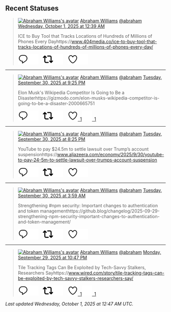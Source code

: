 ## Recent Statuses

> <a href="https://indieweb.social/@abraham"><img alt="Abraham Williams's avatar" src="https://cdn.masto.host/indiewebsocial/accounts/avatars/109/292/540/382/343/163/original/d00f2e03ce9c85b1.jpg" height="24" width="24" ></a> [Abraham Williams](https://indieweb.social/@abraham) [@abraham](https://indieweb.social/@abraham) [Wednesday, October 1, 2025 at 12:39 AM](https://indieweb.social/@abraham/115296121375598642)
>
> ICE to Buy Tool that Tracks Locations of Hundreds of Millions of Phones Every Dayhttps://www.404media.co/ice-to-buy-tool-that-tracks-locations-of-hundreds-of-millions-of-phones-every-day/
>
> [![Reply](./images/reply_light.svg#gh-light-mode-only "Reply")](https://indieweb.social/@abraham/115296121375598642#gh-light-mode-only)[![Reply](./images/reply.svg#gh-dark-mode-only "Reply")](https://indieweb.social/@abraham/115296121375598642#gh-dark-mode-only)&emsp;[![Boost](./images/retweet_light.svg#gh-light-mode-only "Boost")](https://indieweb.social/@abraham/115296121375598642#gh-light-mode-only)[![Boost](./images/retweet.svg#gh-dark-mode-only "Boost")](https://indieweb.social/@abraham/115296121375598642#gh-dark-mode-only)&emsp;[![Favorite](./images/like_light.svg#gh-light-mode-only "Favorite")](https://indieweb.social/@abraham/115296121375598642#gh-light-mode-only)[![Favorite](./images/like.svg#gh-dark-mode-only "Favorite")](https://indieweb.social/@abraham/115296121375598642#gh-dark-mode-only)


---

> <a href="https://indieweb.social/@abraham"><img alt="Abraham Williams's avatar" src="https://cdn.masto.host/indiewebsocial/accounts/avatars/109/292/540/382/343/163/original/d00f2e03ce9c85b1.jpg" height="24" width="24" ></a> [Abraham Williams](https://indieweb.social/@abraham) [@abraham](https://indieweb.social/@abraham) [Tuesday, September 30, 2025 at 9:25 PM](https://indieweb.social/@abraham/115295355238585521)
>
> Elon Musk&#39;s Wikipedia Competitor Is Going to Be a Disasterhttps://gizmodo.com/elon-musks-wikipedia-competitor-is-going-to-be-a-disaster-2000665751
>
> [![Reply](./images/reply_light.svg#gh-light-mode-only "Reply")](https://indieweb.social/@abraham/115295355238585521#gh-light-mode-only)[![Reply](./images/reply.svg#gh-dark-mode-only "Reply")](https://indieweb.social/@abraham/115295355238585521#gh-dark-mode-only)&emsp;[![Boost](./images/retweet_light.svg#gh-light-mode-only "Boost")](https://indieweb.social/@abraham/115295355238585521#gh-light-mode-only)[![Boost](./images/retweet.svg#gh-dark-mode-only "Boost")](https://indieweb.social/@abraham/115295355238585521#gh-dark-mode-only)&emsp;[![Favorite](./images/like_light.svg#gh-light-mode-only "Favorite")&ensp;1](https://indieweb.social/@abraham/115295355238585521#gh-light-mode-only)[![Favorite](./images/like.svg#gh-dark-mode-only "Favorite")&ensp;1](https://indieweb.social/@abraham/115295355238585521#gh-dark-mode-only)


---

> <a href="https://indieweb.social/@abraham"><img alt="Abraham Williams's avatar" src="https://cdn.masto.host/indiewebsocial/accounts/avatars/109/292/540/382/343/163/original/d00f2e03ce9c85b1.jpg" height="24" width="24" ></a> [Abraham Williams](https://indieweb.social/@abraham) [@abraham](https://indieweb.social/@abraham) [Tuesday, September 30, 2025 at 8:25 PM](https://indieweb.social/@abraham/115295119424723878)
>
> YouTube to pay $24.5m to settle lawsuit over Trump’s account suspensionhttps://www.aljazeera.com/economy/2025/9/30/youtube-to-pay-24-5m-to-settle-lawsuit-over-trumps-account-suspension
>
> [![Reply](./images/reply_light.svg#gh-light-mode-only "Reply")](https://indieweb.social/@abraham/115295119424723878#gh-light-mode-only)[![Reply](./images/reply.svg#gh-dark-mode-only "Reply")](https://indieweb.social/@abraham/115295119424723878#gh-dark-mode-only)&emsp;[![Boost](./images/retweet_light.svg#gh-light-mode-only "Boost")](https://indieweb.social/@abraham/115295119424723878#gh-light-mode-only)[![Boost](./images/retweet.svg#gh-dark-mode-only "Boost")](https://indieweb.social/@abraham/115295119424723878#gh-dark-mode-only)&emsp;[![Favorite](./images/like_light.svg#gh-light-mode-only "Favorite")](https://indieweb.social/@abraham/115295119424723878#gh-light-mode-only)[![Favorite](./images/like.svg#gh-dark-mode-only "Favorite")](https://indieweb.social/@abraham/115295119424723878#gh-dark-mode-only)


---

> <a href="https://indieweb.social/@abraham"><img alt="Abraham Williams's avatar" src="https://cdn.masto.host/indiewebsocial/accounts/avatars/109/292/540/382/343/163/original/d00f2e03ce9c85b1.jpg" height="24" width="24" ></a> [Abraham Williams](https://indieweb.social/@abraham) [@abraham](https://indieweb.social/@abraham) [Tuesday, September 30, 2025 at 3:59 AM](https://indieweb.social/@abraham/115291244743257181)
>
> Strengthening #npm security: Important changes to authentication and token managementhttps://github.blog/changelog/2025-09-29-strengthening-npm-security-important-changes-to-authentication-and-token-management/
>
> [![Reply](./images/reply_light.svg#gh-light-mode-only "Reply")](https://indieweb.social/@abraham/115291244743257181#gh-light-mode-only)[![Reply](./images/reply.svg#gh-dark-mode-only "Reply")](https://indieweb.social/@abraham/115291244743257181#gh-dark-mode-only)&emsp;[![Boost](./images/retweet_light.svg#gh-light-mode-only "Boost")](https://indieweb.social/@abraham/115291244743257181#gh-light-mode-only)[![Boost](./images/retweet.svg#gh-dark-mode-only "Boost")](https://indieweb.social/@abraham/115291244743257181#gh-dark-mode-only)&emsp;[![Favorite](./images/like_light.svg#gh-light-mode-only "Favorite")](https://indieweb.social/@abraham/115291244743257181#gh-light-mode-only)[![Favorite](./images/like.svg#gh-dark-mode-only "Favorite")](https://indieweb.social/@abraham/115291244743257181#gh-dark-mode-only)


---

> <a href="https://indieweb.social/@abraham"><img alt="Abraham Williams's avatar" src="https://cdn.masto.host/indiewebsocial/accounts/avatars/109/292/540/382/343/163/original/d00f2e03ce9c85b1.jpg" height="24" width="24" ></a> [Abraham Williams](https://indieweb.social/@abraham) [@abraham](https://indieweb.social/@abraham) [Monday, September 29, 2025 at 10:47 PM](https://indieweb.social/@abraham/115290015015346687)
>
> Tile Tracking Tags Can Be Exploited by Tech-Savvy Stalkers, Researchers Sayhttps://www.wired.com/story/tile-tracking-tags-can-be-exploited-by-tech-savvy-stalkers-researchers-say/
>
> [![Reply](./images/reply_light.svg#gh-light-mode-only "Reply")](https://indieweb.social/@abraham/115290015015346687#gh-light-mode-only)[![Reply](./images/reply.svg#gh-dark-mode-only "Reply")](https://indieweb.social/@abraham/115290015015346687#gh-dark-mode-only)&emsp;[![Boost](./images/retweet_light.svg#gh-light-mode-only "Boost")](https://indieweb.social/@abraham/115290015015346687#gh-light-mode-only)[![Boost](./images/retweet.svg#gh-dark-mode-only "Boost")](https://indieweb.social/@abraham/115290015015346687#gh-dark-mode-only)&emsp;[![Favorite](./images/like_light.svg#gh-light-mode-only "Favorite")&ensp;1](https://indieweb.social/@abraham/115290015015346687#gh-light-mode-only)[![Favorite](./images/like.svg#gh-dark-mode-only "Favorite")&ensp;1](https://indieweb.social/@abraham/115290015015346687#gh-dark-mode-only)


_Last updated Wednesday, October 1, 2025 at 12:47 AM UTC._
